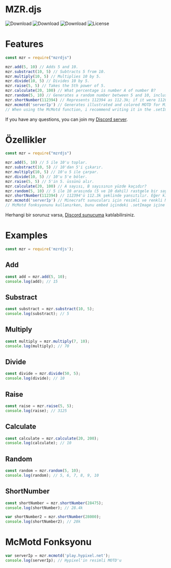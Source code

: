 # MZR.djs
![Download](https://img.shields.io/npm/dt/mzrdjs.svg?style=flat-square) ![Download](https://img.shields.io/npm/dw/mzrdjs.svg?style=flat-square) ![Download](https://img.shields.io/npm/dm/mzrdjs.svg?style=flat-square) ![License](https://img.shields.io/npm/l/mzrdjs.svg?style=flat-square)

# Features

```js
const mzr = require("mzrdjs")

mzr.add(5, 10) // Adds 5 and 10.
mzr.substract(10, 5) // Subtracts 5 from 10.
mzr.multiply(10, 5) // Multiplies 10 by 5.
mzr.divide(10, 5) // Divides 10 by 5.
mzr.raise(5, 5) // Takes the 5th power of 5.
mzr.calculate(20, 100) // What percentage is number A of number B?
mzr.random(5, 10) // Generates a random number between 5 and 10, inclusive.
mzr.shortNumber(112394) // Represents 112394 as 112.3k; if it were 112000, it would be represented as 112k.
mzr.mcmotd('serverIp') // Generates illustrated and colored MOTD for Minceraft servers.
// When using the McMotd function, i recommend writing it in the .setImage in the embed.
```
If you have any questions, you can join my [Discord server](https://discord.gg/mzrdev).


# Özellikler

```js
const mzr = require("mzrdjs")

mzr.add(5, 10) // 5 ile 10'u toplar.
mzr.substract(10, 5) // 10'dan 5'i çıkarır.
mzr.multiply(10, 5) // 10'u 5 ile çarpar.
mzr.divide(10, 5) // 10'u 5'e böler.
mzr.raise(5, 5) // 5'in 5. üssünü alır.
mzr.calculate(20, 100) // A sayısı, B sayısının yüzde kaçıdır?
mzr.random(5, 10) // 5 ile 10 arasında (5 ve 10 dahil) rastgele bir sayı oluşturur.
mzr.shortNumber(112394) // 112394'ü 112.3k şeklinde yansıtılır. Eğer ki 112000 olsaydı 112k olarak yansıtılırdı.
mzr.mcmotd('serverIp') // Minecraft sunucuları için resimli ve renkli MOTD oluşturur.
// McMotd fonksyonunu kullanırken, bunu embed içindeki .setImage içine yazmanızı öneririm.
```
Herhangi bir sorunuz varsa, [Discord sunucuma](https://discord.gg/mzrdev) katılabilirsiniz.

# Examples

```js
const mzr = require('mzrdjs');
```
## Add
```js
const add = mzr.add(5, 10);
console.log(add); // 15
```
## Substract
```js
const substract = mzr.substract(10, 5);
console.log(substract); // 5
```
## Multiply
```js
const multiply = mzr.multiply(7, 10);
console.log(multiply); // 70
```
## Divide
```js
const divide = mzr.divide(50, 5);
console.log(divide); // 10
```
## Raise
```js
const raise = mzr.raise(5, 5);
console.log(raise); // 3125
```
## Calculate
```js
const calculate = mzr.calculate(20, 200);
console.log(calculate); // 10
```
## Random
```js
const random = mzr.random(5, 10);
console.log(random); // 5, 6, 7, 8, 9, 10
```
## ShortNumber
```js
const shortNumber = mzr.shortNumber(28475);
console.log(shortNumber); // 28.4k

var shortNumber2 = mzr.shortNumber(28000);
console.log(shortNumber2); // 28k
```
# McMotd Fonksyonu
```js
var serverIp = mzr.mcmotd('play.hypixel.net');
console.log(serverIp); // Hypixel'in resimli MOTD'u 
```
